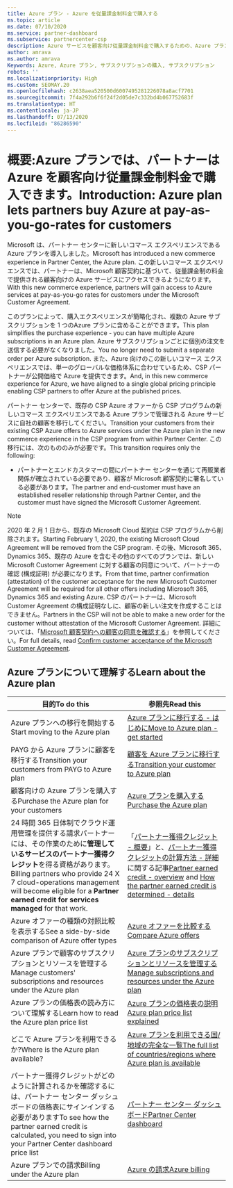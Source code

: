 ```yaml
---
title: Azure プラン - Azure を従量課金制料金で購入する
ms.topic: article
ms.date: 07/10/2020
ms.service: partner-dashboard
ms.subservice: partnercenter-csp
description: Azure サービスを顧客向け従量課金制料金で購入するための、Azure プランのコマースエクスペリエンスについて説明します。 新しいセキュリティ要件についても説明します。
author: amrava
ms.author: amrava
Keywords: Azure, Azure プラン, サブスクリプションの購入, サブスクリプション
robots: ''
ms.localizationpriority: High
ms.custom: SEOMAY.20
ms.openlocfilehash: c2638aea520500d6007495281226078a8acf7701
ms.sourcegitcommit: 7f4a292b6f6f24f2d05de7c332bd4b067752683f
ms.translationtype: HT
ms.contentlocale: ja-JP
ms.lasthandoff: 07/13/2020
ms.locfileid: "86286590"
---
```

# <a name="introduction-azure-plan-lets-partners-buy-azure-at-pay-as-you-go-rates-for-customers"></a><span data-ttu-id="deece-105">概要:Azure プランでは、パートナーは Azure を顧客向け従量課金制料金で購入できます。</span><span class="sxs-lookup"><span data-stu-id="deece-105">Introduction: Azure plan lets partners buy Azure at pay-as-you-go-rates for customers</span></span>

<span data-ttu-id="deece-106">Microsoft は、パートナー センターに新しいコマース エクスペリエンスである Azure プランを導入しました。</span><span class="sxs-lookup"><span data-stu-id="deece-106">Microsoft has introduced a new commerce experience in Partner Center, the Azure plan.</span></span>  <span data-ttu-id="deece-107">この新しいコマース エクスペリエンスでは、パートナーは、Microsoft 顧客契約に基づいて、従量課金制の料金で提供される顧客向けの Azure サービスにアクセスできるようになります。</span><span class="sxs-lookup"><span data-stu-id="deece-107">With this new commerce experience, partners will gain access to Azure services at pay-as-you-go rates for customers under the Microsoft Customer Agreement.</span></span>

<span data-ttu-id="deece-108">このプランによって、購入エクスペリエンスが簡略化され、複数の Azure サブスクリプションを 1 つのAzure プランに含めることができます。</span><span class="sxs-lookup"><span data-stu-id="deece-108">This plan simplifies the purchase experience - you can have multiple Azure subscriptions in an Azure plan.</span></span> <span data-ttu-id="deece-109">Azure サブスクリプションごとに個別の注文を送信する必要がなくなりました。</span><span class="sxs-lookup"><span data-stu-id="deece-109">You no longer need to submit a separate order per Azure subscription.</span></span> <span data-ttu-id="deece-110">また、Azure 向けのこの新しいコマース エクスペリエンスでは、単一のグローバルな価格体系に合わせているため、CSP パートナーが公開価格で Azure を提供できます。</span><span class="sxs-lookup"><span data-stu-id="deece-110">And, in this new commerce experience for Azure, we have aligned to a single global pricing principle enabling CSP partners to offer Azure at the published prices.</span></span>

<span data-ttu-id="deece-111">パートナー センターで、既存の CSP Azure オファーから CSP プログラムの新しいコマース エクスペリエンスである Azure プランで管理される Azure サービスに自社の顧客を移行してください。</span><span class="sxs-lookup"><span data-stu-id="deece-111">Transition your customers from their existing CSP Azure offers to Azure services under the Azure plan in the new commerce experience in the CSP program from within Partner Center.</span></span> <span data-ttu-id="deece-112">この移行には、次のもののみが必要です。</span><span class="sxs-lookup"><span data-stu-id="deece-112">This transition requires only the following:</span></span>

- <span data-ttu-id="deece-113">パートナーとエンドカスタマーの間にパートナー センターを通じて再販業者関係が確立されている必要であり、顧客が Microsoft 顧客契約に署名している必要があります。</span><span class="sxs-lookup"><span data-stu-id="deece-113">The partner and end-customer must have an established reseller relationship through Partner Center, and the customer must have signed the Microsoft Customer Agreement.</span></span>

>[!Note]
><span data-ttu-id="deece-114">2020 年 2 月 1 日から、既存の Microsoft Cloud 契約は CSP プログラムから削除されます。</span><span class="sxs-lookup"><span data-stu-id="deece-114">Starting February 1, 2020, the existing Microsoft Cloud Agreement will be removed from the CSP program.</span></span> <span data-ttu-id="deece-115">その後、Microsoft 365、Dynamics 365、既存の Azure を含むその他のすべてのプランでは、新しい Microsoft Customer Agreement に対する顧客の同意について、パートナーの確認 (構成証明) が必要になります。</span><span class="sxs-lookup"><span data-stu-id="deece-115">From that time, partner confirmation (attestation) of the customer acceptance for the new Microsoft Customer Agreement will be required for all other offers including Microsoft 365, Dynamics 365 and existing Azure.</span></span> <span data-ttu-id="deece-116">CSP のパートナーは、Microsoft Customer Agreement の構成証明なしに、顧客の新しい注文を作成することはできません。</span><span class="sxs-lookup"><span data-stu-id="deece-116">Partners in the CSP will not be able to make a new order for the customer without attestation of the Microsoft Customer Agreement.</span></span> <span data-ttu-id="deece-117">詳細については、「[Microsoft 顧客契約への顧客の同意を確認する](confirm-customer-agreement.md)」を参照してください。</span><span class="sxs-lookup"><span data-stu-id="deece-117">For full details, read [Confirm customer acceptance of the Microsoft Customer Agreement](confirm-customer-agreement.md).</span></span>


## <a name="learn-about-the-azure-plan"></a><span data-ttu-id="deece-118">Azure プランについて理解する</span><span class="sxs-lookup"><span data-stu-id="deece-118">Learn about the Azure plan</span></span>

|<span data-ttu-id="deece-119">**目的**</span><span class="sxs-lookup"><span data-stu-id="deece-119">**To do this**</span></span>   |<span data-ttu-id="deece-120">**参照先**</span><span class="sxs-lookup"><span data-stu-id="deece-120">**Read this**</span></span>   |
|------------------|---------------------|
|<span data-ttu-id="deece-121">Azure プランへの移行を開始する</span><span class="sxs-lookup"><span data-stu-id="deece-121">Start moving to the Azure plan</span></span>|[<span data-ttu-id="deece-122">Azure プランに移行する - はじめに</span><span class="sxs-lookup"><span data-stu-id="deece-122">Move to Azure plan - get started</span></span>](azure-plan-get-started.md)
|<span data-ttu-id="deece-123">PAYG から Azure プランに顧客を移行する</span><span class="sxs-lookup"><span data-stu-id="deece-123">Transition your customers from PAYG to Azure plan</span></span>|[<span data-ttu-id="deece-124">顧客を Azure プランに移行する</span><span class="sxs-lookup"><span data-stu-id="deece-124">Transition your customer to Azure plan</span></span>](azure-plan-transition.md)|
|<span data-ttu-id="deece-125">顧客向けの Azure プランを購入する</span><span class="sxs-lookup"><span data-stu-id="deece-125">Purchase the Azure plan for your customers</span></span>|[<span data-ttu-id="deece-126">Azure プランを購入する</span><span class="sxs-lookup"><span data-stu-id="deece-126">Purchase the Azure plan</span></span>](purchase-azure-plan.md)|
|<span data-ttu-id="deece-127">24 時間 365 日体制でクラウド運用管理を提供する請求パートナーには、その作業のために**管理しているサービスのパートナー獲得クレジット**を得る資格があります。</span><span class="sxs-lookup"><span data-stu-id="deece-127">Billing partners who provide 24 X 7 cloud-operations management will become eligible for a **Partner earned credit for services managed** for that work.</span></span>|<span data-ttu-id="deece-128">「[パートナー獲得クレジット - 概要](partner-earned-credit.md)」と、[パートナー獲得クレジットの計算方法 - 詳細](partner-earned-credit-explanation.md)に関する記事</span><span class="sxs-lookup"><span data-stu-id="deece-128">[Partner earned credit - overview](partner-earned-credit.md) and [How the partner earned credit is determined - details](partner-earned-credit-explanation.md)</span></span>|
|<span data-ttu-id="deece-129">Azure オファーの種類の対照比較を表示する</span><span class="sxs-lookup"><span data-stu-id="deece-129">See a side-by-side comparison of Azure offer types</span></span>|[<span data-ttu-id="deece-130">Azure オファーを比較する</span><span class="sxs-lookup"><span data-stu-id="deece-130">Compare Azure offers</span></span>](compare-azure-offers.md)|
|<span data-ttu-id="deece-131">Azure プランで顧客のサブスクリプションとリソースを管理する</span><span class="sxs-lookup"><span data-stu-id="deece-131">Manage customers' subscriptions and resources under the Azure plan</span></span>|[<span data-ttu-id="deece-132">Azure プランのサブスクリプションとリソースを管理する</span><span class="sxs-lookup"><span data-stu-id="deece-132">Manage subscriptions and resources under the Azure plan</span></span>](azure-plan-manage.md)|
|<span data-ttu-id="deece-133">Azure プランの価格表の読み方について理解する</span><span class="sxs-lookup"><span data-stu-id="deece-133">Learn how to read the Azure plan price list</span></span>   |[<span data-ttu-id="deece-134">Azure プランの価格表の説明</span><span class="sxs-lookup"><span data-stu-id="deece-134">Azure plan price list explained</span></span>](azure-plan-price-list.md)|
|<span data-ttu-id="deece-135">どこで Azure プランを利用できるか?</span><span class="sxs-lookup"><span data-stu-id="deece-135">Where is the Azure plan available?</span></span>|[<span data-ttu-id="deece-136">Azure プランを利用できる国/地域の完全な一覧</span><span class="sxs-lookup"><span data-stu-id="deece-136">The full list of countries/regions where Azure plan is available</span></span>](https://query.prod.cms.rt.microsoft.com/cms/api/am/binary/RE3QN0x)
|<span data-ttu-id="deece-137">パートナー獲得クレジットがどのように計算されるかを確認するには、パートナー センター ダッシュボードの価格表にサインインする必要があります</span><span class="sxs-lookup"><span data-stu-id="deece-137">To see how the partner earned credit is calculated, you need to sign into your Partner Center dashboard price list</span></span>|[<span data-ttu-id="deece-138">パートナー センター ダッシュボード</span><span class="sxs-lookup"><span data-stu-id="deece-138">Partner Center dashboard</span></span>](https://partner.microsoft.com/dashboard/home)|
|<span data-ttu-id="deece-139">Azure プランでの請求</span><span class="sxs-lookup"><span data-stu-id="deece-139">Billing under the Azure plan</span></span>|[<span data-ttu-id="deece-140">Azure の請求</span><span class="sxs-lookup"><span data-stu-id="deece-140">Azure billing</span></span>](azure-plan-billing.md)|